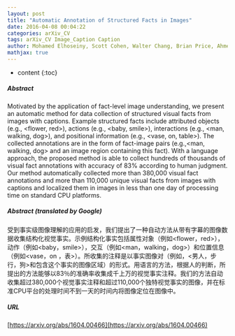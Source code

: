 ```yaml
---
layout: post
title: "Automatic Annotation of Structured Facts in Images"
date: 2016-04-08 00:04:22
categories: arXiv_CV
tags: arXiv_CV Image_Caption Caption
author: Mohamed Elhoseiny, Scott Cohen, Walter Chang, Brian Price, Ahmed Elgammal
mathjax: true
---
```


* content
{:toc}

##### Abstract
Motivated by the application of fact-level image understanding, we present an automatic method for data collection of structured visual facts from images with captions. Example structured facts include attributed objects (e.g., <flower, red>), actions (e.g., <baby, smile>), interactions (e.g., <man, walking, dog>), and positional information (e.g., <vase, on, table>). The collected annotations are in the form of fact-image pairs (e.g.,<man, walking, dog> and an image region containing this fact). With a language approach, the proposed method is able to collect hundreds of thousands of visual fact annotations with accuracy of 83% according to human judgment. Our method automatically collected more than 380,000 visual fact annotations and more than 110,000 unique visual facts from images with captions and localized them in images in less than one day of processing time on standard CPU platforms.

##### Abstract (translated by Google)
受到事实级图像理解的应用的启发，我们提出了一种自动方法从带有字幕的图像数据收集结构化视觉事实。示例结构化事实包括属性对象（例如<flower，red>），动作（例如<baby，smile>），交互（例如<man，walking，dog>）和位置信息（例如<vase，on ，表>）。所收集的注释是以事实图像对（例如，<男人，步行，狗>和包含这个事实的图像区域）的形式。用语言的方法，根据人的判断，所提出的方法能够以83％的准确率收集成千上万的视觉事实注释。我们的方法自动收集超过380,000个视觉事实注释和超过110,000个独特视觉事实的图像，并在标准CPU平台的处理时间不到一天的时间内将图像定位在图像中。

##### URL
[https://arxiv.org/abs/1604.00466](https://arxiv.org/abs/1604.00466)

